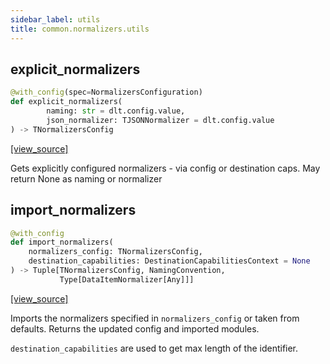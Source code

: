```yaml
---
sidebar_label: utils
title: common.normalizers.utils
---
```


## explicit\_normalizers

```python
@with_config(spec=NormalizersConfiguration)
def explicit_normalizers(
        naming: str = dlt.config.value,
        json_normalizer: TJSONNormalizer = dlt.config.value
) -> TNormalizersConfig
```

[[view_source]](https://github.com/dlt-hub/dlt/blob/3739c9ac839aafef713f6d5ebbc6a81b2a39a1b0/dlt/common/normalizers/utils.py#L19)

Gets explicitly configured normalizers - via config or destination caps. May return None as naming or normalizer

## import\_normalizers

```python
@with_config
def import_normalizers(
    normalizers_config: TNormalizersConfig,
    destination_capabilities: DestinationCapabilitiesContext = None
) -> Tuple[TNormalizersConfig, NamingConvention,
           Type[DataItemNormalizer[Any]]]
```

[[view_source]](https://github.com/dlt-hub/dlt/blob/3739c9ac839aafef713f6d5ebbc6a81b2a39a1b0/dlt/common/normalizers/utils.py#L27)

Imports the normalizers specified in `normalizers_config` or taken from defaults. Returns the updated config and imported modules.

`destination_capabilities` are used to get max length of the identifier.

